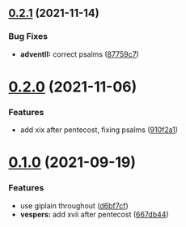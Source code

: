 ## [0.2.1](https://github.com/St-Josephs-Gateshead/SundayVespers/compare/v0.2.0...v0.2.1) (2021-11-14)


### Bug Fixes

* **adventII:** correct psalms ([87759c7](https://github.com/St-Josephs-Gateshead/SundayVespers/commit/87759c777480ddbec265b1cffa8056d93bd90d31))

# [0.2.0](https://github.com/St-Josephs-Gateshead/SundayVespers/compare/v0.1.2...v0.2.0) (2021-11-06)


### Features

* add xix after pentecost, fixing psalms ([910f2a1](https://github.com/St-Josephs-Gateshead/SundayVespers/commit/910f2a11ac7c5057cbaba10913f3cf6751596153))

# [0.1.0](https://github.com/St-Josephs-Gateshead/SundayVespers/compare/v0.0.13...v0.1.0) (2021-09-19)


### Features

* use giplain throughout ([d6bf7cf](https://github.com/St-Josephs-Gateshead/SundayVespers/commit/d6bf7cf369a4c72c0b4fe952619b8c862d9676d5))
* **vespers:** add xvii after pentecost ([667db44](https://github.com/St-Josephs-Gateshead/SundayVespers/commit/667db449ced4c340660fa862600019c8e80c60f3))
